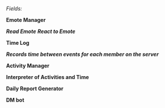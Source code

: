 *Fields:*

**Emote Manager**

***Read Emote***
***React to Emote***

**Time Log**

***Records time between events for each member on the server***

**Activity Manager**

**Interpreter of Activities and Time**

**Daily Report Generator**

**DM bot**
